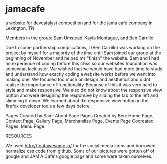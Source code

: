 # jamacafe
a website for devcatalyst competition and for the jama cafe company in Lexington, TN

Members in the group: Sam Umstead, Kayla Montague, and Ben Carrillo

Due to some partnership complications, I (Ben Carrillo) was working on the project by myself for a majority of the time until Sam
joined our group at the beginning of November and helped me "finish" the website. Sam and I had no experience of coding before this class so our websites foundation was somewhat lackluster. We wished that we would have had more time to study and understand how exactly coding a website works before we went into making one. We focused too much on design and aesthetics and didnt realize the importance of functionality. Because of this it was very hard to style and make responsive. We also did not know about the responsive view button and were designing the responsive by sliding the tab to the left and slimming it down. We learned about the responsive view button in the firefox developer tools a few days before.

Pages Created by Sam: About Page
Pages Created by Ben: Home Page, Contact Page, Gallery Page, Merchandise Page, Events Page
Cocreated Pages: Menu Page

RESOURCES

We used http://fontawesome.io/ for the social media icons and borrowed normalize css code from github. Some of our pictures were
gotten off of google and JAM'A Cafe's google page and some were taken ourselves.
